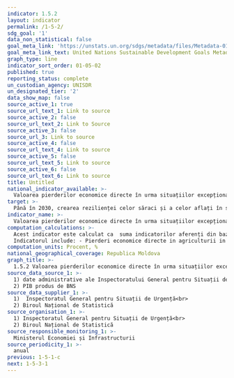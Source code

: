 ```yaml
---
indicator: 1.5.2
layout: indicator
permalink: /1-5-2/
sdg_goal: '1'
data_non_statistical: false
goal_meta_link: 'https://unstats.un.org/sdgs/metadata/files/Metadata-01-05-02.pdf'
goal_meta_link_text: United Nations Sustainable Development Goals Metadata (pdf 894kB)
graph_type: line
indicator_sort_order: 01-05-02
published: true
reporting_status: complete
un_custodian_agency: UNISDR
un_designated_tier: '2'
data_show_map: false
source_active_1: true
source_url_text_1: Link to source
source_active_2: false
source_url_text_2: Link to Source
source_active_3: false
source_url_3: Link to source
source_active_4: false
source_url_text_4: Link to source
source_active_5: false
source_url_text_5: Link to source
source_active_6: false
source_url_text_6: Link to source
title: Untitled
national_indicator_available: >-
  Valoarea pierderilor economice directe în urma situațiilor excepționale  raportate la PIB
target: >-
  Până în 2030, crearea rezilienței celor săraci și a celor aflați în situații vulnerabile și reducerea expunerii și vulnerabilității acestora la evenimente extreme legate de climă și alte șocuri și dezastre economice, sociale și de mediu
indicator_name: >-
  Valoarea pierderilor economice directe în urma situațiilor excepționale  raportate la PIB
computation_calculations: >-
  Acest indicator este calculat ca  suma indicatorilor aferenți din bazele naționale privind pierderile în caz de SE, împărțit la PIB*100.<br> 
  Indicatorul include: - Pierderi economice directe in agriculturii in urma SE; - Pierderi economice directe la activele productive; - Pierderi economice directe în sectorul social; - Pierderi economice directe la infrastructura critică deteriorată sau distrusă; - Pierderi economice directe la patrimoniul cultural deteriorate sau distruse.
computation_units: Procent, %
national_geographical_coverage: Republica Moldova
graph_title: >-
  1.5.2 Valoarea pierderilor economice directe în urma situațiilor excepționale  raportate la PIB
source_data_source_1: >-
  1) date administrative ale Inspectoratului General pentru Situații de Urgenta<br> 
  2) PIB produs de BNS
source_data_supplier_1: >-
  1)  Inspectoratul General pentru Situații de Urgență<br> 
  2) Biroul Național de Statistică
source_organisation_1: >-
  1) Inspectoratul General pentru Situații de Urgență<br> 
  2) Biroul Național de Statistică
source_responsible_monitoring_1: >-
  Ministerul Economiei și Infrastructurii
source_periodicity_1: >-
  anual
previous: 1-5-1-c
next: 1-5-3-1
---
```

